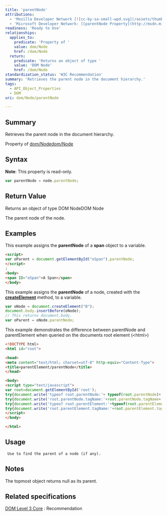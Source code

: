 ```yaml
---
title: 'parentNode'
attributions:
  - 'Mozilla Developer Network [![cc-by-sa-small-wpd.svg](/assets/thumb/8/8c/cc-by-sa-small-wpd.svg/120px-cc-by-sa-small-wpd.svg.png)](http://creativecommons.org/licenses/by-sa/3.0/us/): [[Node.parentNode](https://developer.mozilla.org/en-US/docs/Web/API/Node.parentNode) Article]'
  - 'Microsoft Developer Network: [[parentNode Property](http://msdn.microsoft.com/en-us/library/ie/ms534328(v=vs.85).aspx) Article]'
readiness: 'Ready to Use'
relationships:
  applies_to:
    predicate: 'Property of '
    value: dom/Node
    href: /dom/Node
  return:
    predicate: 'Returns an object of type '
    value: 'DOM Node'
    href: /dom/Node
standardization_status: 'W3C Recommendation'
summary: 'Retrieves the parent node in the document hierarchy.'
tags:
  - API_Object_Properties
  - DOM
uri: dom/Node/parentNode

---
```

## Summary

Retrieves the parent node in the document hierarchy.

Property of [dom/Node](/dom/Node)[dom/Node](/dom/Node)

## Syntax

**Note**: This property is read-only.

``` js
var parentNode = node.parentNode;
```

## Return Value

Returns an object of type DOM NodeDOM Node

The parent node of the node.

## Examples

This example assigns the **parentNode** of a **span** object to a variable.

``` html
<script>
var oParent = document.getElementById("oSpan").parentNode;
</script>
:
<body>
<span ID="oSpan">A Span</span>
</body>
```

This example assigns the **parentNode** of a node, created with the [**createElement**](/dom/Document/createElement) method, to a variable.

``` js
var oNode = document.createElement("B");
document.body.insertBefore(oNode);
// This returns document.body.
var oParent = oNode.parentNode;
```

This example demonstrates the difference between parentNode and parentElement when queried on the documents root element (\<html\>)

``` html
<!DOCTYPE html>
<html id="root">

<head>
<meta content="text/html; charset=utf-8" http-equiv="Content-Type">
<title>parentElement/parentNode</title>
</head>

<body>
<script type="text/javascript">
var root=document.getElementById('root');
try{document.write('typeof root.parentNode:'+ typeof(root.parentNode)+'<br/>');}catch(e){alert(e);}
try{document.write('root.parentNode.tagName:'+root.parentNode.tagName+'<br/>');}catch(e){alert(e);}
try{document.write('typeof root.parentElement:'+typeof(root.parentElement)+'<br/>');}catch(e){alert(e);}
try{document.write('root.parentElement.tagName:'+root.parentElement.tagName+'<br/>');}catch(e){alert(e);}
</script>
</body>

</html>
```

## Usage

     Use to find the parent of a node (if any).

## Notes

The topmost object returns null as its parent.

## Related specifications

[DOM Level 3 Core](http://www.w3.org/TR/DOM-Level-3-Core/)
:   Recommendation

